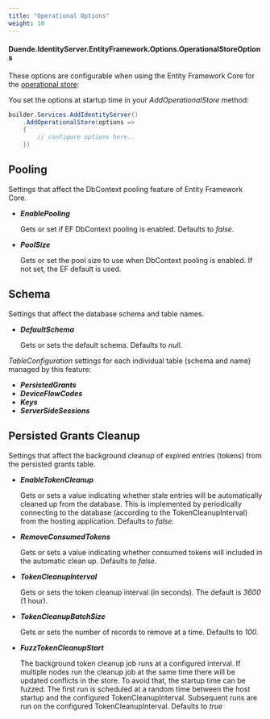 ```yaml
---
title: "Operational Options"
weight: 10
---
```


#### Duende.IdentityServer.EntityFramework.Options.OperationalStoreOptions

These options are configurable when using the Entity Framework Core for the [operational store](/identityserver/v7/data/operational):

You set the options at startup time in your *AddOperationalStore* method:

```cs
builder.Services.AddIdentityServer()
    .AddOperationalStore(options =>
    {
        // configure options here..
    })
```

## Pooling

Settings that affect the DbContext pooling feature of Entity Framework Core.

* ***EnablePooling***

    Gets or set if EF DbContext pooling is enabled. Defaults to *false*.

    
* ***PoolSize***

    Gets or set the pool size to use when DbContext pooling is enabled. If not set, the EF default is used.

    
## Schema

Settings that affect the database schema and table names.

* ***DefaultSchema***

    Gets or sets the default schema. Defaults to *null*.

*TableConfiguration* settings for each individual table (schema and name) managed by this feature:

* ***PersistedGrants***
* ***DeviceFlowCodes***
* ***Keys***
* ***ServerSideSessions***

## Persisted Grants Cleanup

Settings that affect the background cleanup of expired entries (tokens) from the persisted grants table.

* ***EnableTokenCleanup***

    Gets or sets a value indicating whether stale entries will be automatically cleaned up from the database.
    This is implemented by periodically connecting to the database (according to the TokenCleanupInterval) from the hosting application.
    Defaults to *false*.

* ***RemoveConsumedTokens***

    Gets or sets a value indicating whether consumed tokens will included in the automatic clean up.
    Defaults to *false*.

* ***TokenCleanupInterval***

    Gets or sets the token cleanup interval (in seconds). The default is *3600* (1 hour).

* ***TokenCleanupBatchSize***

    Gets or sets the number of records to remove at a time. Defaults to *100*.

* ***FuzzTokenCleanupStart***

    The background token cleanup job runs at a configured interval. If multiple nodes run the cleanup
    job at the same time there will be updated conflicts in the store. To avoid that, the startup time
    can be fuzzed. The first run is scheduled at a random time between the host startup and the configured
    TokenCleanupInterval. Subsequent runs are run on the configured TokenCleanupInterval. Defaults to *true*

